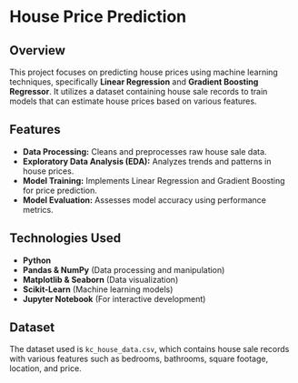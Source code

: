 # House Price Prediction

## Overview
This project focuses on predicting house prices using machine learning techniques, specifically **Linear Regression** and **Gradient Boosting Regressor**. It utilizes a dataset containing house sale records to train models that can estimate house prices based on various features.

## Features
- **Data Processing:** Cleans and preprocesses raw house sale data.
- **Exploratory Data Analysis (EDA):** Analyzes trends and patterns in house prices.
- **Model Training:** Implements Linear Regression and Gradient Boosting for price prediction.
- **Model Evaluation:** Assesses model accuracy using performance metrics.

## Technologies Used
- **Python**
- **Pandas & NumPy** (Data processing and manipulation)
- **Matplotlib & Seaborn** (Data visualization)
- **Scikit-Learn** (Machine learning models)
- **Jupyter Notebook** (For interactive development)

## Dataset
The dataset used is `kc_house_data.csv`, which contains house sale records with various features such as bedrooms, bathrooms, square footage, location, and price.

